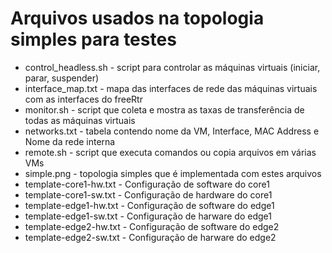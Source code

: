 # Arquivos usados na topologia simples para testes

- control_headless.sh - script para controlar as máquinas virtuais (iniciar, parar, suspender)
- interface_map.txt - mapa das interfaces de rede das máquinas virtuais com as interfaces do freeRtr
- monitor.sh - script que coleta e mostra as taxas de transferência de todas as máquinas virtuais
- networks.txt - tabela contendo nome da VM, Interface, MAC Address e Nome da rede interna
- remote.sh - script que executa comandos ou copia arquivos em várias VMs
- simple.png - topologia simples que é implementada com estes arquivos
- template-core1-hw.txt - Configuração de software do core1
- template-core1-sw.txt - Configuração de hardware do core1
- template-edge1-hw.txt - Configuração de software do edge1
- template-edge1-sw.txt - Configuração de harware do edge1
- template-edge2-hw.txt - Configuração de software do edge2
- template-edge2-sw.txt - Configuração de harware do edge2

